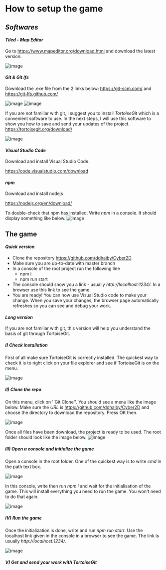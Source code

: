 # How to setup the game

## _Softwares_
#### _Tiled - Map Editor_

Go to https://www.mapeditor.org/download.html and download the latest version.

![image](https://user-images.githubusercontent.com/72042952/171312198-01488a32-3094-4786-93a4-01faa54ddc71.png)

#### _Git & Git lfs_

Download the .exe file from the 2 links below:
https://git-scm.com/ and https://git-lfs.github.com/

![image](https://user-images.githubusercontent.com/72042952/171312625-ce8eb34f-db49-4dd2-a53b-341a200b956d.png)
![image](https://user-images.githubusercontent.com/72042952/171312315-c9cd3fe9-c717-4675-9572-a9c4b45dad9d.png)


If you are not familiar with git, I suggest you to install _TortoiseGit_ which is a convenient software to use. In the next steps, I will use this software to show you how to save and send your updates of the project.
https://tortoisegit.org/download/

![image](https://user-images.githubusercontent.com/72042952/171312447-43432d00-4114-4e43-8082-47960f741e89.png)

#### _Visual Studio Code_
Download and install Visual Studio Code.

https://code.visualstudio.com/download

#### _npm_
Download and install nodejs 

https://nodejs.org/en/download/

To double-check that npm has installed. Write _npm_ in a console. It should display something like below.
![image](https://user-images.githubusercontent.com/72042952/171963988-863ee360-e815-4b63-bb17-0861254e1b7e.png)

## The game
#### _Quick version_

- Clone the repository https://github.com/ddhaiby/Cyber2D
- Make sure you are up-to-date with master branch
- In a console of the root project run the following line
  - npm i
  - npm run start
- The console should show you a link - usually _http://localhost:1234/_. In a browser use this link to see the game.
- You are ready! You can now use Visual Studio code to make your change. When you save your changes, the browser page automatically refreshes so you can see and debug your work.

#### _Long version_

If you are not familiar with git, this version will help you understand the basis of git through TortoiseGit.

##### I) Check installation
First of all make sure TortoiseGit is correctly installed. The quickest way to check it is to right click on your file explorer and see if TortoiseGit is on the menu.

![image](https://user-images.githubusercontent.com/72042952/171684368-fc06f14b-b2c7-4024-be54-3306c5849497.png)

##### II) Clone the repo
On this menu, click on ''Git Clone''. You should see a menu like the image below. Make sure the _URL_ is https://github.com/ddhaiby/Cyber2D and choose the directory to download the repository. Press OK then.

![image](https://user-images.githubusercontent.com/72042952/171685595-c23d9000-c138-44b1-965f-69dfc75061e2.png)

Once all files have been download, the project is ready to be used. The root folder should look like the image below.
![image](https://user-images.githubusercontent.com/72042952/172019490-9e1bc26b-e365-40f0-9de2-ff978ba6574c.png)

##### III) Open a console and initialize the game

Open a console in the root folder. One of the quickest way is to write _cmd_ in the path text box.

![image](https://user-images.githubusercontent.com/72042952/172019427-7a64c362-0894-4803-becf-c34dbf41daf5.png)

In this console, write then run _npm i_ and wait for the initialisation of the game. This will install everything you need to run the game. You won't need to do that again.

![image](https://user-images.githubusercontent.com/72042952/172019583-478d8228-e10c-4fb4-b295-9ccbe92bf7f5.png)

##### IV) Run the game
Once the initialization is done, write and run _npm run start_. Use the localhost link given in the console in a browser to see the game. The link is usually _http://localhost:1234/_.

![image](https://user-images.githubusercontent.com/72042952/172019645-edc3fef7-9474-43f5-9cf8-2af92a8d43d2.png)


##### V) Get and send your work with TortoiseGit




